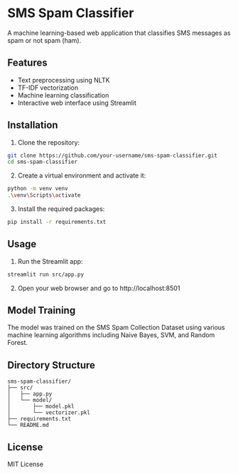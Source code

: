 # SMS Spam Classifier

A machine learning-based web application that classifies SMS messages as spam or not spam (ham).

## Features
- Text preprocessing using NLTK
- TF-IDF vectorization
- Machine learning classification
- Interactive web interface using Streamlit

## Installation

1. Clone the repository:
```bash
git clone https://github.com/your-username/sms-spam-classifier.git
cd sms-spam-classifier
```

2. Create a virtual environment and activate it:
```bash
python -m venv venv
.\venv\Scripts\activate
```

3. Install the required packages:
```bash
pip install -r requirements.txt
```

## Usage

1. Run the Streamlit app:
```bash
streamlit run src/app.py
```

2. Open your web browser and go to http://localhost:8501

## Model Training

The model was trained on the SMS Spam Collection Dataset using various machine learning algorithms including Naive Bayes, SVM, and Random Forest.

## Directory Structure
```
sms-spam-classifier/
├── src/
│   ├── app.py
│   └── model/
│       ├── model.pkl
│       └── vectorizer.pkl
├── requirements.txt
└── README.md
```

## License
MIT License